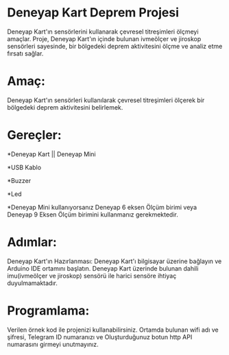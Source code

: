 # Deneyap Kart Deprem Projesi
Deneyap Kart'ın sensörlerini kullanarak çevresel titreşimleri ölçmeyi amaçlar. Proje, Deneyap Kart'ın içinde bulunan ivmeölçer ve jiroskop sensörleri sayesinde, bir bölgedeki deprem aktivitesini ölçme ve analiz etme fırsatı sağlar.

# Amaç: 
Deneyap Kart'ın sensörleri kullanılarak çevresel titreşimleri ölçerek bir bölgedeki deprem aktivitesini belirlemek.

# Gereçler:

*Deneyap Kart || Deneyap Mini

*USB Kablo

*Buzzer

*Led

*Deneyap Mini kullanıyorsanız Deneyap 6 eksen Ölçüm birimi veya Deneyap 9 Eksen Ölçüm birimini kullanmanız gerekmektedir.
# Adımlar:
Deneyap Kart'ın Hazırlanması: Deneyap Kart'ı bilgisayar üzerine bağlayın ve Arduino IDE ortamını başlatın.
Deneyap Kart üzerinde bulunan dahili imu(ivmeölçer ve jiroskop) sensörü ile harici sensöre ihtiyaç duyulmamaktadır.

# Programlama:
Verilen örnek kod ile projenizi kullanabilirsiniz. Ortamda bulunan wifi adı ve şifresi, Telegram ID numaranızı ve Oluşturduğunuz botun http API numarasını girmeyi unutmayınız.
